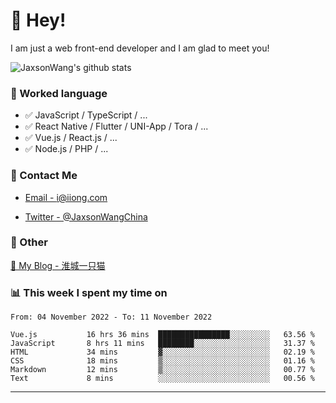 # 👋 Hey!

I am just a web front-end developer and I am glad to meet you!

![JaxsonWang's github stats](https://github-readme-stats.vercel.app/api?username=JaxsonWang&&show_icons=true&&title_color=1abc9c&&icon_color=1abc9c)


### 📝 Worked language

- ✅ JavaScript / TypeScript / ...
- ✅ React Native / Flutter / UNI-App / Tora / ...
- ✅ Vue.js / React.js / ...
- ✅ Node.js / PHP / ...

### 📮 Contact Me

- [Email - i@iiong.com](mailto:i@iiong.com)

- [Twitter - @JaxsonWangChina](https://twitter.com/JaxsonWangChina)

### 🤪 Other

[📌 My Blog - 淮城一只猫](https://iiong.com)

### 📊 This week I spent my time on

<!--START_SECTION:waka-->

```text
From: 04 November 2022 - To: 11 November 2022

Vue.js           16 hrs 36 mins  ████████████████░░░░░░░░░   63.56 %
JavaScript       8 hrs 11 mins   ████████░░░░░░░░░░░░░░░░░   31.37 %
HTML             34 mins         ▓░░░░░░░░░░░░░░░░░░░░░░░░   02.19 %
CSS              18 mins         ▒░░░░░░░░░░░░░░░░░░░░░░░░   01.16 %
Markdown         12 mins         ▒░░░░░░░░░░░░░░░░░░░░░░░░   00.77 %
Text             8 mins          ░░░░░░░░░░░░░░░░░░░░░░░░░   00.56 %
```

<!--END_SECTION:waka-->

---
